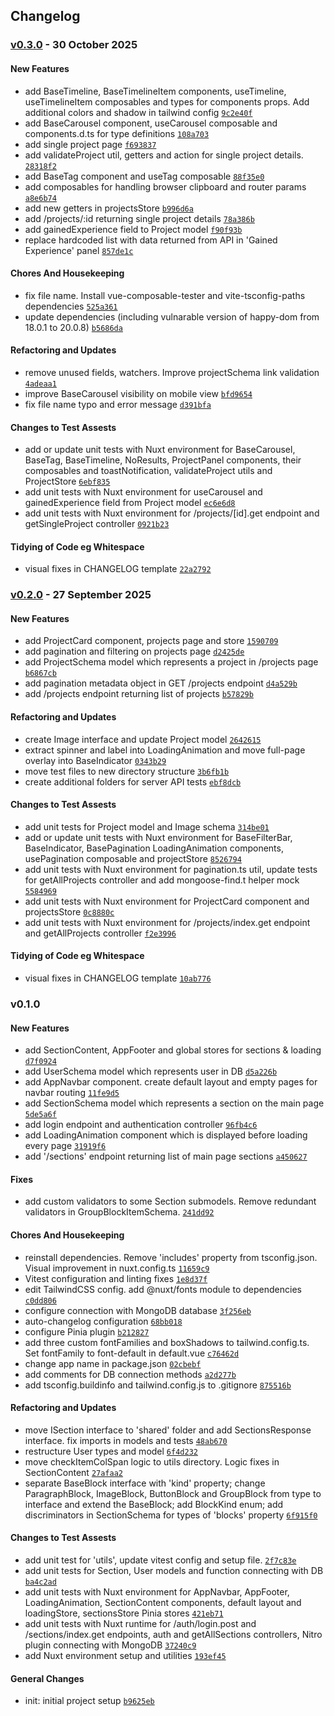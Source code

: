 ## Changelog

### [v0.3.0](https://github.com/geniuszmath75/personal-portfolio-platform/compare/v0.2.0...v0.3.0) - 30 October 2025

#### New Features

-  add BaseTimeline, BaseTimelineItem components, useTimeline, useTimelineItem composables and types for components props. Add additional colors and shadow in tailwind config [`9c2e40f`](https://github.com/geniuszmath75/personal-portfolio-platform/commit/9c2e40f6a5ac16e60a403662ffa51908f39fec03)
-  add BaseCarousel component, useCarousel composable and components.d.ts for type definitions [`108a703`](https://github.com/geniuszmath75/personal-portfolio-platform/commit/108a703d232dc577e24b802c7feb3cd5d2664a00)
-  add single project page [`f693837`](https://github.com/geniuszmath75/personal-portfolio-platform/commit/f693837a76bdb6deea8d0b957ec3ec8e5fdad77f)
-  add validateProject util, getters and action for single project details. [`28318f2`](https://github.com/geniuszmath75/personal-portfolio-platform/commit/28318f232572cc0853059c8fc64d5076e7ae6d7c)
-  add BaseTag component and useTag composable [`88f35e0`](https://github.com/geniuszmath75/personal-portfolio-platform/commit/88f35e0efb2e48422d4b7f6d0d129603ff3cc3ad)
-  add composables for handling browser clipboard and router params [`a8e6b74`](https://github.com/geniuszmath75/personal-portfolio-platform/commit/a8e6b74d0da1943ee9a0d0ff88a722dc0dc176c3)
-  add new getters in projectsStore [`b996d6a`](https://github.com/geniuszmath75/personal-portfolio-platform/commit/b996d6a0d039fe77b1c7c535695af66e14852f59)
-  add /projects/:id returning single project details [`78a386b`](https://github.com/geniuszmath75/personal-portfolio-platform/commit/78a386bcf1c36b48c2d65700327e050d63b4494c)
-  add gainedExperience field to Project model [`f90f93b`](https://github.com/geniuszmath75/personal-portfolio-platform/commit/f90f93bc467d651b68a9c5b93c0b7cdab6624619)
-  replace hardcoded list with data returned from API in 'Gained Experience' panel [`857de1c`](https://github.com/geniuszmath75/personal-portfolio-platform/commit/857de1c3c50d2a266be71d6da820434c7b9faa3b)

#### Chores And Housekeeping

-  fix file name. Install vue-composable-tester and vite-tsconfig-paths dependencies [`525a361`](https://github.com/geniuszmath75/personal-portfolio-platform/commit/525a3611450d70cacb23b3375b9295337e11f361)
-  update dependencies (including vulnarable version of happy-dom from 18.0.1 to 20.0.8) [`b5686da`](https://github.com/geniuszmath75/personal-portfolio-platform/commit/b5686da222cb103a7248efb37aadc274fb659555)

#### Refactoring and Updates

-  remove unused fields, watchers. Improve projectSchema link validation [`4adeaa1`](https://github.com/geniuszmath75/personal-portfolio-platform/commit/4adeaa11343a79add35ab13e6f5b2f2f7516f5b6)
-  improve BaseCarousel visibility on mobile view [`bfd9654`](https://github.com/geniuszmath75/personal-portfolio-platform/commit/bfd9654be144c9605550532818ae8153998269d6)
-  fix file name typo and error message [`d391bfa`](https://github.com/geniuszmath75/personal-portfolio-platform/commit/d391bfac1bd8ce5bea6aa245696524d009a38ca7)

#### Changes to Test Assests

-  add or update unit tests with Nuxt environment for BaseCarousel, BaseTag, BaseTimeline, NoResults, ProjectPanel components, their composables and toastNotification, validateProject utils and ProjectStore [`6ebf835`](https://github.com/geniuszmath75/personal-portfolio-platform/commit/6ebf835f108a3ad332f277ecbd71e58d1ab708a9)
-  add unit tests with Nuxt environment for useCarousel and gainedExperience field from Project model [`ec6e6d8`](https://github.com/geniuszmath75/personal-portfolio-platform/commit/ec6e6d87273c3a2a0e7dd552d541db2680fb450b)
-  add unit tests with Nuxt environment for /projects/[id].get endpoint and getSingleProject controller [`0921b23`](https://github.com/geniuszmath75/personal-portfolio-platform/commit/0921b23034f4f8aa858efa6f32917680b351bf6d)

#### Tidying of Code eg Whitespace

-  visual fixes in CHANGELOG template [`22a2792`](https://github.com/geniuszmath75/personal-portfolio-platform/commit/22a2792da6756ceb71cb2fa72b5d583c4b8a3f62)

### [v0.2.0](https://github.com/geniuszmath75/personal-portfolio-platform/compare/v0.1.0...v0.2.0) - 27 September 2025

#### New Features

-  add ProjectCard component, projects page and store [`1590709`](https://github.com/geniuszmath75/personal-portfolio-platform/commit/1590709ec2ccd0538e27246b22e39e6fe8e6bd3d)
-  add pagination and filtering on projects page [`d2425de`](https://github.com/geniuszmath75/personal-portfolio-platform/commit/d2425de10884c9ec5f5a279242ef91ec3a40bbfe)
-  add ProjectSchema model which represents a project in /projects page [`b6867cb`](https://github.com/geniuszmath75/personal-portfolio-platform/commit/b6867cb76acd7b6f67afddd53c28c64b2a06eb45)
-  add pagination metadata object in GET /projects endpoint [`d4a529b`](https://github.com/geniuszmath75/personal-portfolio-platform/commit/d4a529b97b0e35655debc551fed7f31dd3feda2a)
-  add /projects endpoint returning list of projects [`b57829b`](https://github.com/geniuszmath75/personal-portfolio-platform/commit/b57829b1ef24a87c7ed93e50b5f3aa6afd53a3ba)

#### Refactoring and Updates

-  create Image interface and update Project model [`2642615`](https://github.com/geniuszmath75/personal-portfolio-platform/commit/2642615c6985f841b2f007274dccadfc3a0e0335)
-  extract spinner and label into LoadingAnimation and move full-page overlay into BaseIndicator [`0343b29`](https://github.com/geniuszmath75/personal-portfolio-platform/commit/0343b294854d00f86108bbab8a6c7e6aeb9afb20)
-  move test files to new directory structure [`3b6fb1b`](https://github.com/geniuszmath75/personal-portfolio-platform/commit/3b6fb1baa3c021cbc28137f9440fe346a2704dc3)
-  create additional folders for server API tests [`ebf8dcb`](https://github.com/geniuszmath75/personal-portfolio-platform/commit/ebf8dcbca8885f0674dd347c16f9228ba2db9895)

#### Changes to Test Assests

-  add unit tests for Project model and Image schema [`314be01`](https://github.com/geniuszmath75/personal-portfolio-platform/commit/314be01d6162a6d6ecb9b7b6773d0a8d86a8350f)
-  add or update unit tests with Nuxt environment for BaseFilterBar, BaseIndicator, BasePagination LoadingAnimation components, usePagination composable and projectStore [`8526794`](https://github.com/geniuszmath75/personal-portfolio-platform/commit/85267943c01a2f857db67aeed55995c3c89aea0e)
-  add unit tests with Nuxt environment for pagination.ts util, update tests for getAllProjects controller and add mongoose-find.t helper mock [`5584969`](https://github.com/geniuszmath75/personal-portfolio-platform/commit/55849697a2657406d711a1596ea366032510be2a)
-  add unit tests with Nuxt environment for ProjectCard component and projectsStore [`0c8880c`](https://github.com/geniuszmath75/personal-portfolio-platform/commit/0c8880c6890f0de23ef6312a59b5e010c343d3c3)
-  add unit tests with Nuxt environment for /projects/index.get endpoint and getAllProjects controller [`f2e3996`](https://github.com/geniuszmath75/personal-portfolio-platform/commit/f2e399679f770ec3e9ac7986f1fff4e69b10f82c)

#### Tidying of Code eg Whitespace

-  visual fixes in CHANGELOG template [`10ab776`](https://github.com/geniuszmath75/personal-portfolio-platform/commit/10ab776a67e97e67d3deed600ebf3c77bc3171d7)

### v0.1.0

#### New Features

-  add SectionContent, AppFooter and global stores for sections & loading [`d7f0924`](https://github.com/geniuszmath75/personal-portfolio-platform/commit/d7f09240c895c9ca6dd3c0ac9a8f4610560d32c3)
-  add UserSchema model which represents user in DB [`d5a226b`](https://github.com/geniuszmath75/personal-portfolio-platform/commit/d5a226b301b5dbda0b042d595902b0cc75f14188)
-  add AppNavbar component. create default layout and empty pages for navbar routing [`11fe9d5`](https://github.com/geniuszmath75/personal-portfolio-platform/commit/11fe9d51561ec26a3b3e999ec67c1410f952a5cd)
-  add SectionSchema model which represents a section on the main page [`5de5a6f`](https://github.com/geniuszmath75/personal-portfolio-platform/commit/5de5a6f1a580fa021ee6e90b6da358d28c227353)
-  add login endpoint and authentication controller [`96fb4c6`](https://github.com/geniuszmath75/personal-portfolio-platform/commit/96fb4c6e7e8b8241ac97a380e09591f76ace953a)
-  add LoadingAnimation component which is displayed before loading every page [`31919f6`](https://github.com/geniuszmath75/personal-portfolio-platform/commit/31919f639dd401a131ed84d5cdc41f64515d8de1)
-  add '/sections' endpoint returning list of main page sections [`a450627`](https://github.com/geniuszmath75/personal-portfolio-platform/commit/a4506276134eadba621e6a2d906a7be2f0fcd27c)

#### Fixes

-  add custom validators to some Section submodels. Remove redundant validators in GroupBlockItemSchema. [`241dd92`](https://github.com/geniuszmath75/personal-portfolio-platform/commit/241dd925ef933dca234538a9d502a28c1df72ed9)

#### Chores And Housekeeping

-  reinstall dependencies. Remove 'includes' property from tsconfig.json. Visual improvement in nuxt.config.ts [`11659c9`](https://github.com/geniuszmath75/personal-portfolio-platform/commit/11659c9153d4d0abde29ff04434636dc7b6f8a0d)
-  Vitest configuration and linting fixes [`1e8d37f`](https://github.com/geniuszmath75/personal-portfolio-platform/commit/1e8d37fdb91402527cd013a8f1aab743f2f9850a)
-  edit TailwindCSS config. add @nuxt/fonts module to dependencies [`c0dd806`](https://github.com/geniuszmath75/personal-portfolio-platform/commit/c0dd806644d01163b168d738bdcf7a19a8105aeb)
-  configure connection with MongoDB database [`3f256eb`](https://github.com/geniuszmath75/personal-portfolio-platform/commit/3f256ebf756cd99d86b40e575ac6ab6416e6bea8)
-  auto-changelog configuration [`68bb018`](https://github.com/geniuszmath75/personal-portfolio-platform/commit/68bb018edb226b1b88b4536a3ab80451c43ebf8f)
-  configure Pinia plugin [`b212827`](https://github.com/geniuszmath75/personal-portfolio-platform/commit/b212827c80f7cdc87d16179d8ce695ae0281e5d8)
-  add three custom fontFamilies and boxShadows to tailwind.config.ts. Set fontFamily to font-default in default.vue [`c76462d`](https://github.com/geniuszmath75/personal-portfolio-platform/commit/c76462dfa91247209fab1f4d439d4dd51b00712c)
-  change app name in package.json [`02cbebf`](https://github.com/geniuszmath75/personal-portfolio-platform/commit/02cbebffc2ec249c9212c1ad4953444558f09a71)
-  add comments for DB connection methods [`a2d277b`](https://github.com/geniuszmath75/personal-portfolio-platform/commit/a2d277bf03448a917d7942a312343a187b04c41d)
-  add tsconfig.buildinfo and tailwind.config.js to .gitignore [`875516b`](https://github.com/geniuszmath75/personal-portfolio-platform/commit/875516b4f959b647018d8e4ae4ee839870115271)

#### Refactoring and Updates

-  move ISection interface to 'shared' folder and add SectionsResponse interface. fix imports in models and tests [`48ab670`](https://github.com/geniuszmath75/personal-portfolio-platform/commit/48ab6700809b26112a07286afb75599448a7de91)
-  restructure User types and model [`6f4d232`](https://github.com/geniuszmath75/personal-portfolio-platform/commit/6f4d23295e933fa2194eb9c11130ba4056c4899b)
-  move checkItemColSpan logic to utils directory. Logic fixes in SectionContent [`27afaa2`](https://github.com/geniuszmath75/personal-portfolio-platform/commit/27afaa294a677a04702107d44220eeb636a5aa6d)
-  separate BaseBlock interface with 'kind' property; change ParagraphBlock, ImageBlock, ButtonBlock and GroupBlock from type to interface and extend the BaseBlock; add BlockKind enum; add discriminators in SectionSchema for types of 'blocks' property [`6f915f0`](https://github.com/geniuszmath75/personal-portfolio-platform/commit/6f915f09867f411e603f9fa29b487e5ee3000b6f)

#### Changes to Test Assests

-  add unit test for 'utils', update vitest config and setup file. [`2f7c83e`](https://github.com/geniuszmath75/personal-portfolio-platform/commit/2f7c83ed5c737332d6297456244022f6619fd653)
-  add unit tests for Section, User models and function connecting with DB [`ba4c2ad`](https://github.com/geniuszmath75/personal-portfolio-platform/commit/ba4c2ad89d0e9e4476c94919ce192b98be5e9f71)
-  add unit tests with Nuxt environment for AppNavbar, AppFooter, LoadingAnimation, SectionContent components, default layout and loadingStore, sectionsStore Pinia stores [`421eb71`](https://github.com/geniuszmath75/personal-portfolio-platform/commit/421eb716cb780ee4bb6cfcb20b72b262c276831c)
-  add unit tests with Nuxt runtime for /auth/login.post and /sections/index.get endpoints, auth and getAllSections controllers, Nitro plugin connecting with MongoDB [`37240c9`](https://github.com/geniuszmath75/personal-portfolio-platform/commit/37240c91ab48fa235138c6388ecb9f260b3bbc59)
-  add Nuxt environment setup and utilities [`193ef45`](https://github.com/geniuszmath75/personal-portfolio-platform/commit/193ef45e94aa9937cf3daba07e157a730aacd9b5)

#### General Changes

- init: initial project setup [`b9625eb`](https://github.com/geniuszmath75/personal-portfolio-platform/commit/b9625eb4835c914b80aa572bf86d2dc192a1c725)
